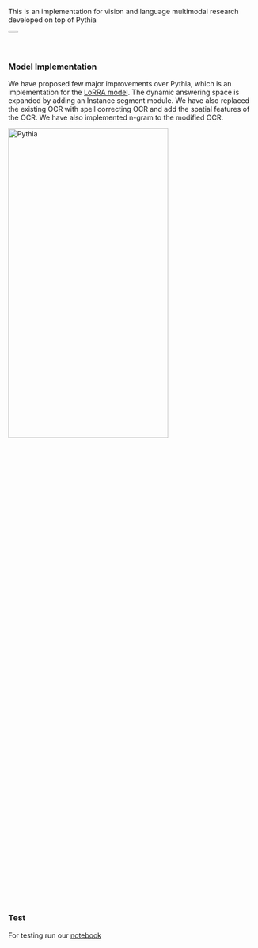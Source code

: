 
This is an implementation for vision and language multimodal research developed on top of Pythia 

<a href="https://readthedocs.org/projects/learnpythia/">
    <img width="20%" height="1%" alt="Pythia" src="https://i.imgur.com/wPgp4N4.png"/>
</a>




### Model Implementation

We have proposed few major improvements over Pythia, which is an implementation for the <a href="https://arxiv.org/pdf/1904.08920.pdf">LoRRA model<a>. The dynamic answering space is expanded by adding an Instance segment module. We have also replaced the existing OCR with spell correcting OCR and add the spatial features of the OCR. We have also implemented n-gram to the modified OCR.



<img width="80%" height="40%" alt="Pythia" src="https://imgur.com/rv4694M.png"/>




### Test

For testing run our <a href = "https://colab.research.google.com/drive/1wVRPtYPO4pdMljFcqFxvQy43WcIZQrGJ">notebook<a>






